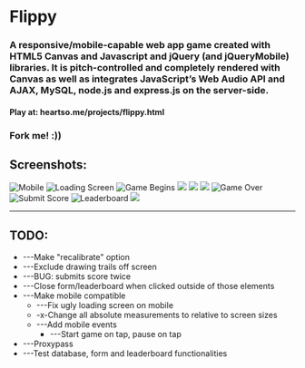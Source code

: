 # Flippy

### A responsive/mobile-capable web app game created with HTML5 Canvas and Javascript and jQuery (and jQueryMobile) libraries. It is pitch-controlled and completely rendered with Canvas as well as integrates JavaScript’s Web Audio API and AJAX, MySQL, node.js and express.js on the server-side.

#### Play at: heartso.me/projects/flippy.html

### Fork me! :)) 

## Screenshots:

![Mobile](/assets/images/flippy/screenshots/1.png "On Mobile") ![Loading Screen](/assets/images/flippy/screenshots/2.png "Loading Screen")
![Game Begins](/assets/images/flippy/screenshots/3.png "Game Begins!") ![](/assets/images/flippy/screenshots/4.png)
![](/assets/images/flippy/screenshots/5.png) ![](/assets/images/flippy/screenshots/6.png)
![Game Over](/assets/images/flippy/screenshots/7.png "Game Over :<") ![Submit Score](/assets/images/flippy/screenshots/8_.png "Submit Score Screen")
![Leaderboard](/assets/images/flippy/screenshots/9.png "Leaderboard") ![](/assets/images/flippy/screenshots/10.png)


---
## TODO:

* ---Make "recalibrate" option
* ---Exclude drawing trails off screen
* ---BUG: submits score twice
* ---Close form/leaderboard when clicked outside of those elements
* ---Make mobile compatible
    * ---Fix ugly loading screen on mobile
    * -x-Change all absolute measurements to relative to screen sizes
    * ---Add mobile events
        * ---Start game on tap, pause on tap
* ---Proxypass
* ---Test database, form and leaderboard functionalities

